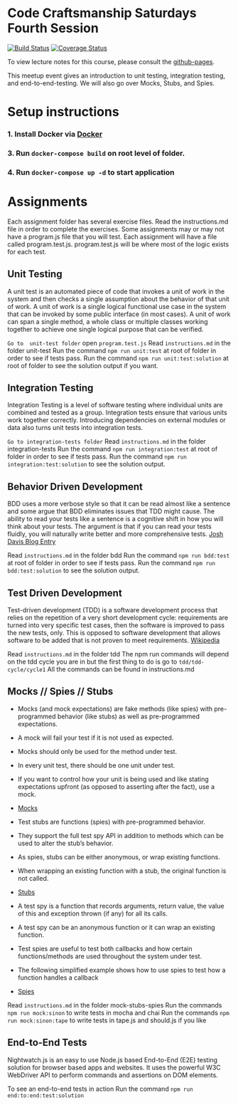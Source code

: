 # Code Craftsmanship Saturdays Fourth Session

[![Build Status](https://travis-ci.org/Code-Craftsmanship-Saturdays/software-testing.svg?branch=master)](https://travis-ci.org/Code-Craftsmanship-Saturdays/software-testing)
[![Coverage Status](https://coveralls.io/repos/github/Code-Craftsmanship-Saturdays/software-testing/badge.svg?branch=master)](https://coveralls.io/github/Code-Craftsmanship-Saturdays/software-testing?branch=master)

To view lecture notes for this course, please consult the [github-pages](https://code-craftsmanship-saturdays.github.io/software-testing).

This meetup event gives an introduction to unit testing, integration testing,
and end-to-end-testing. We will also go over Mocks, Stubs, and Spies.

# Setup instructions
### 1. Install Docker via [Docker](https://docs.docker.com/engine/installation/)
### 3. Run `docker-compose build` on root level of folder.
### 4. Run `docker-compose up -d` to start application

# Assignments

Each assignment folder has several exercise files.
Read the instructions.md file in order to complete the exercises.
Some assignments may or may not have a program.js file that you will test.
Each assignment will have a file called program.test.js.
program.test.js will be where most of the logic exists for each test.

## Unit Testing

A unit test is an automated piece of code that invokes a unit of work in the system and then checks a single assumption about the behavior of that unit of work.
A unit of work is a single logical functional use case in the system that can be invoked by some public interface (in most cases).
A unit of work can span a single method, a whole class or multiple classes working together to achieve one single logical purpose that can be verified.

`Go to  unit-test folder`
open `program.test.js`
Read `instructions.md` in the folder unit-test
Run the command `npm run unit:test` at root of folder in order to see if tests pass.
Run the command `npm run unit:test:solution` at root of folder to see the solution output if you want.

## Integration Testing

Integration Testing is a level of software testing where individual units are combined and tested as a group.
Integration tests ensure that various units work together correctly.
Introducing dependencies on external modules or data also turns unit tests into integration tests.

`Go to integration-tests folder`
Read `instructions.md` in the folder integration-tests
Run the command `npm run integration:test` at root of folder in order to see if tests pass.
Run the command `npm run integration:test:solution` to see the solution output.

## Behavior Driven Development

BDD uses a more verbose style so that it can be read almost like a sentence and some argue that BDD eliminates issues that TDD might cause.
The ability to read your tests like a sentence is a cognitive shift in how you will think about your tests.
The argument is that if you can read your tests fluidly, you will naturally write better and more comprehensive tests.
[Josh Davis Blog Entry](http://joshldavis.com/2013/05/27/difference-between-tdd-and-bdd/)

Read `instructions.md` in the folder bdd
Run the command `npm run bdd:test` at root of folder in order to see if tests pass.
Run the command `npm run bdd:test:solution` to see the solution output.

## Test Driven Development

Test-driven development (TDD) is a software development process that relies on the repetition of a very short development cycle: requirements are turned into very specific test cases, then the software is improved to pass the new tests, only. This is opposed to software development that allows software to be added that is not proven to meet requirements. [Wikipedia](https://en.wikipedia.org/wiki/Test-driven_development)

Read `instructions.md` in the folder tdd
The npm run commands will depend on the tdd cycle you are in but the first thing to do is go to `tdd/tdd-cycle/cycle1`
All the commands can be found in instructions.md


## Mocks // Spies // Stubs

* Mocks (and mock expectations) are fake methods (like spies) with pre-programmed behavior (like stubs) as well as pre-programmed expectations.
* A mock will fail your test if it is not used as expected.
* Mocks should only be used for the method under test.
* In every unit test, there should be one unit under test.
* If you want to control how your unit is being used and like stating expectations upfront (as opposed to asserting after the fact), use a mock.
* [Mocks](http://sinonjs.org/docs/#mocks)

* Test stubs are functions (spies) with pre-programmed behavior.
* They support the full test spy API in addition to methods which can be used to alter the stub’s behavior.
* As spies, stubs can be either anonymous, or wrap existing functions.
* When wrapping an existing function with a stub, the original function is not called.
* [Stubs](http://sinonjs.org/docs/#stubs)

* A test spy is a function that records arguments, return value, the value of this and exception thrown (if any) for all its calls.
* A test spy can be an anonymous function or it can wrap an existing function.
* Test spies are useful to test both callbacks and how certain functions/methods are used throughout the system under test.
* The following simplified example shows how to use spies to test how a function handles a callback
* [Spies](http://sinonjs.org/docs/#spies)

Read `instructions.md` in the folder mock-stubs-spies
Run the commands `npm run mock:sinon` to write tests in mocha and chai
Run the commands `npm run mock:sinon:tape` to write tests in tape.js and should.js if you like

## End-to-End Tests

Nightwatch.js is an easy to use Node.js based End-to-End (E2E) testing solution for browser based apps and websites. It uses the powerful W3C WebDriver API to perform commands and assertions on DOM elements.

To see an end-to-end tests in action Run the command `npm run end:to:end:test:solution`
